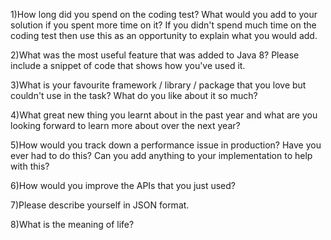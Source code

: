 1)How long did you spend on the coding test? What would you add to your solution if you spent more time on it? If you didn't spend much time on the coding test then use this as an opportunity to explain what you would add.

2)What was the most useful feature that was added to Java 8? Please include a snippet of code that shows how you've used it.

3)What is your favourite framework / library / package that you love but couldn't use in the task? What do you like about it so much?

4)What great new thing you learnt about in the past year and what are you looking forward to learn more about over the next year?

5)How would you track down a performance issue in production? Have you ever had to do this? Can you add anything to your implementation to help with this?

6)How would you improve the APIs that you just used?

7)Please describe yourself in JSON format.

8)What is the meaning of life?
